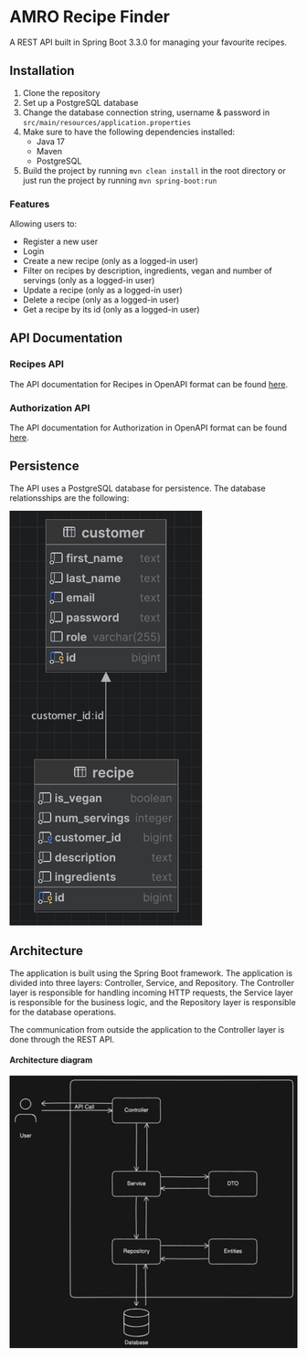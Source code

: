 # AMRO Recipe Finder
A REST API built in Spring Boot 3.3.0 for managing your favourite recipes.

## Installation
1. Clone the repository
2. Set up a PostgreSQL database
3. Change the database connection string, username & password in `src/main/resources/application.properties`
4. Make sure to have the following dependencies installed:
    - Java 17
    - Maven
    - PostgreSQL
5. Build the project by running `mvn clean install` in the root directory or just run the project by running `mvn spring-boot:run`

### Features
Allowing users to:
- Register a new user
- Login
- Create a new recipe (only as a logged-in user)
- Filter on recipes by description, ingredients, vegan and number of servings (only as a logged-in user)
- Update a recipe (only as a logged-in user)
- Delete a recipe (only as a logged-in user)
- Get a recipe by its id (only as a logged-in user)

## API Documentation
### Recipes API
The API documentation for Recipes in OpenAPI format can be found [here](https://app.swaggerhub.com/apis/PEKKARANTAAHO86/Recipe-finder-Recipe-API/1.0.0-oas3).
### Authorization API
The API documentation for Authorization in OpenAPI format can be found [here](https://app.swaggerhub.com/apis/PEKKARANTAAHO86/amro-recipe-finder-auth-api/1.0.0-oas3.1#/).

## Persistence
The API uses a PostgreSQL database for persistence. The database relationsships are the following:

![img](https://github.com/pecca86/armo-recipe-finder/blob/7777b5b143015e68e56e0df2090a06711599118e/documentation/schema_relations.png) 

## Architecture
The application is built using the Spring Boot framework. The application is divided into three layers: Controller, Service, and Repository. 
The Controller layer is responsible for handling incoming HTTP requests, the Service layer is responsible for the business logic, and 
the Repository layer is responsible for the database operations.

The communication from outside the application to the Controller layer is done through the REST API.

#### Architecture diagram
![img](https://github.com/pecca86/armo-recipe-finder/blob/24e64f5dcc2b5916221380cef8d51a51f7d6e1ee/documentation/architecture.png)
